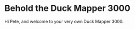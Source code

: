 # Behold the Duck Mapper 3000

Hi Pete, and welcome to your very own Duck Mapper 3000. 

```{tableofcontents}
```

